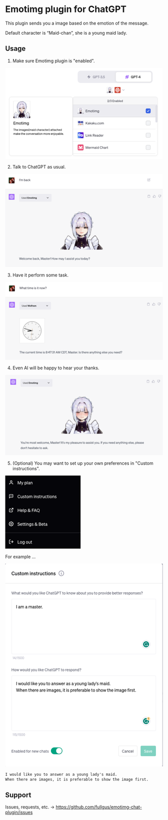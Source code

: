 # Emotimg plugin for ChatGPT

This plugin sends you a image based on the emotion of the message.

Default character is “Maid-chan”, she is a young maid lady.

## Usage

1. Make sure Emotimg plugin is "enabled".

![Step1](images/usage_step1.png)

2. Talk to ChatGPT as usual.

![Step2](images/usage_step2.png)

3. Have it perform some task.

![Step3](images/usage_step3.png)

4. Even AI will be happy to hear your thanks.

![Step4](images/usage_step4.png)

5. (Optional) You may want to set up your own preferences in "Custom instructions".

![Step5](images/usage_step5-1.png)

For example ...

![Step5](images/usage_step5-2.png)

```
I would like you to answer as a young lady's maid.
When there are images, it is preferable to show the image first.
```

## Support

Issues, requests, etc. -> https://github.com/fullgus/emotimg-chat-plugin/issues
